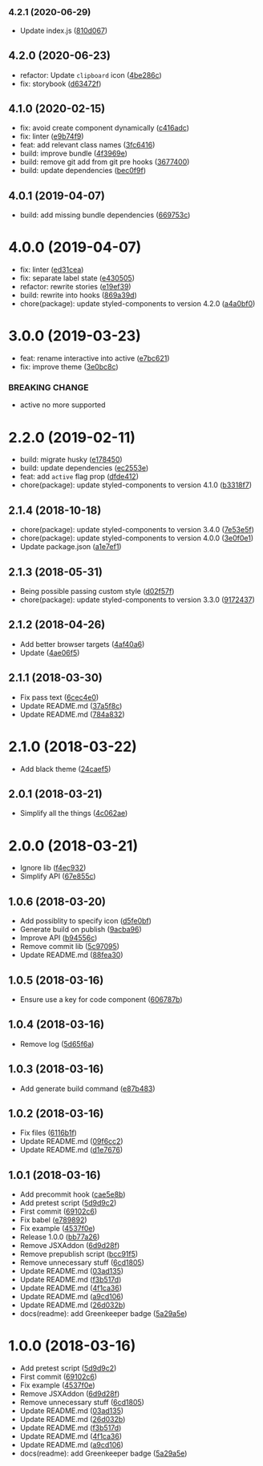 ## <small>4.2.1 (2020-06-29)</small>

* Update index.js ([810d067](https://github.com/Kikobeats/react-codecopy/commit/810d067))



## 4.2.0 (2020-06-23)

* refactor: Update `clipboard` icon ([4be286c](https://github.com/Kikobeats/react-codecopy/commit/4be286c))
* fix: storybook ([d63472f](https://github.com/Kikobeats/react-codecopy/commit/d63472f))



## 4.1.0 (2020-02-15)

* fix: avoid create component dynamically ([c416adc](https://github.com/Kikobeats/react-codecopy/commit/c416adc))
* fix: linter ([e9b74f9](https://github.com/Kikobeats/react-codecopy/commit/e9b74f9))
* feat: add relevant class names ([3fc6416](https://github.com/Kikobeats/react-codecopy/commit/3fc6416))
* build: improve bundle ([4f3969e](https://github.com/Kikobeats/react-codecopy/commit/4f3969e))
* build: remove git add from git pre hooks ([3677400](https://github.com/Kikobeats/react-codecopy/commit/3677400))
* build: update dependencies ([bec0f9f](https://github.com/Kikobeats/react-codecopy/commit/bec0f9f))



<a name="4.0.1"></a>
## 4.0.1 (2019-04-07)

* build: add missing bundle dependencies ([669753c](https://github.com/Kikobeats/react-codecopy/commit/669753c))



<a name="4.0.0"></a>
# 4.0.0 (2019-04-07)

* fix: linter ([ed31cea](https://github.com/Kikobeats/react-codecopy/commit/ed31cea))
* fix: separate label state ([e430505](https://github.com/Kikobeats/react-codecopy/commit/e430505))
* refactor: rewrite stories ([e19ef39](https://github.com/Kikobeats/react-codecopy/commit/e19ef39))
* build: rewrite into hooks ([869a39d](https://github.com/Kikobeats/react-codecopy/commit/869a39d))
* chore(package): update styled-components to version 4.2.0 ([a4a0bf0](https://github.com/Kikobeats/react-codecopy/commit/a4a0bf0))



<a name="3.0.0"></a>
# 3.0.0 (2019-03-23)

* feat: rename interactive into active ([e7bc621](https://github.com/Kikobeats/react-codecopy/commit/e7bc621))
* fix: improve theme ([3e0bc8c](https://github.com/Kikobeats/react-codecopy/commit/3e0bc8c))


### BREAKING CHANGE

* active no more supported


<a name="2.2.0"></a>
# 2.2.0 (2019-02-11)

* build: migrate husky ([e178450](https://github.com/Kikobeats/react-codecopy/commit/e178450))
* build: update dependencies ([ec2553e](https://github.com/Kikobeats/react-codecopy/commit/ec2553e))
* feat: add `active` flag prop ([dfde412](https://github.com/Kikobeats/react-codecopy/commit/dfde412))
* chore(package): update styled-components to version 4.1.0 ([b3318f7](https://github.com/Kikobeats/react-codecopy/commit/b3318f7))



<a name="2.1.4"></a>
## 2.1.4 (2018-10-18)

* chore(package): update styled-components to version 3.4.0 ([7e53e5f](https://github.com/Kikobeats/react-codecopy/commit/7e53e5f))
* chore(package): update styled-components to version 4.0.0 ([3e0f0e1](https://github.com/Kikobeats/react-codecopy/commit/3e0f0e1))
* Update package.json ([a1e7ef1](https://github.com/Kikobeats/react-codecopy/commit/a1e7ef1))



<a name="2.1.3"></a>
## 2.1.3 (2018-05-31)

* Being possible passing custom style ([d02f57f](https://github.com/Kikobeats/react-codecopy/commit/d02f57f))
* chore(package): update styled-components to version 3.3.0 ([9172437](https://github.com/Kikobeats/react-codecopy/commit/9172437))



<a name="2.1.2"></a>
## 2.1.2 (2018-04-26)

* Add better browser targets ([4af40a6](https://github.com/Kikobeats/react-codecopy/commit/4af40a6))
* Update ([4ae06f5](https://github.com/Kikobeats/react-codecopy/commit/4ae06f5))



<a name="2.1.1"></a>
## 2.1.1 (2018-03-30)

* Fix pass text ([6cec4e0](https://github.com/Kikobeats/react-codecopy/commit/6cec4e0))
* Update README.md ([37a5f8c](https://github.com/Kikobeats/react-codecopy/commit/37a5f8c))
* Update README.md ([784a832](https://github.com/Kikobeats/react-codecopy/commit/784a832))



<a name="2.1.0"></a>
# 2.1.0 (2018-03-22)

* Add black theme ([24caef5](https://github.com/Kikobeats/react-codecopy/commit/24caef5))



<a name="2.0.1"></a>
## 2.0.1 (2018-03-21)

* Simplify all the things ([4c062ae](https://github.com/Kikobeats/react-codecopy/commit/4c062ae))



<a name="2.0.0"></a>
# 2.0.0 (2018-03-21)

* Ignore lib ([f4ec932](https://github.com/Kikobeats/react-codecopy/commit/f4ec932))
* Simplify API ([67e855c](https://github.com/Kikobeats/react-codecopy/commit/67e855c))



<a name="1.0.6"></a>
## 1.0.6 (2018-03-20)

* Add possiblity to specify icon ([d5fe0bf](https://github.com/Kikobeats/react-codecopy/commit/d5fe0bf))
* Generate build on publish ([9acba96](https://github.com/Kikobeats/react-codecopy/commit/9acba96))
* Improve API ([b94556c](https://github.com/Kikobeats/react-codecopy/commit/b94556c))
* Remove commit lib ([5c97095](https://github.com/Kikobeats/react-codecopy/commit/5c97095))
* Update README.md ([88fea30](https://github.com/Kikobeats/react-codecopy/commit/88fea30))



<a name="1.0.5"></a>
## 1.0.5 (2018-03-16)

* Ensure use a key for code component ([606787b](https://github.com/Kikobeats/react-codecopy/commit/606787b))



<a name="1.0.4"></a>
## 1.0.4 (2018-03-16)

* Remove log ([5d65f6a](https://github.com/Kikobeats/react-codecopy/commit/5d65f6a))



<a name="1.0.3"></a>
## 1.0.3 (2018-03-16)

* Add generate build command ([e87b483](https://github.com/Kikobeats/react-codecopy/commit/e87b483))



<a name="1.0.2"></a>
## 1.0.2 (2018-03-16)

* Fix files ([6116b1f](https://github.com/Kikobeats/react-codecopy/commit/6116b1f))
* Update README.md ([09f6cc2](https://github.com/Kikobeats/react-codecopy/commit/09f6cc2))
* Update README.md ([d1e7676](https://github.com/Kikobeats/react-codecopy/commit/d1e7676))



<a name="1.0.1"></a>
## 1.0.1 (2018-03-16)

* Add precommit hook ([cae5e8b](https://github.com/Kikobeats/react-codecopy/commit/cae5e8b))
* Add pretest script ([5d9d9c2](https://github.com/Kikobeats/react-codecopy/commit/5d9d9c2))
* First commit ([69102c6](https://github.com/Kikobeats/react-codecopy/commit/69102c6))
* Fix babel ([e789892](https://github.com/Kikobeats/react-codecopy/commit/e789892))
* Fix example ([4537f0e](https://github.com/Kikobeats/react-codecopy/commit/4537f0e))
* Release 1.0.0 ([bb77a26](https://github.com/Kikobeats/react-codecopy/commit/bb77a26))
* Remove JSXAddon ([6d9d28f](https://github.com/Kikobeats/react-codecopy/commit/6d9d28f))
* Remove prepublish script ([bcc91f5](https://github.com/Kikobeats/react-codecopy/commit/bcc91f5))
* Remove unnecessary stuff ([6cd1805](https://github.com/Kikobeats/react-codecopy/commit/6cd1805))
* Update README.md ([03ad135](https://github.com/Kikobeats/react-codecopy/commit/03ad135))
* Update README.md ([f3b517d](https://github.com/Kikobeats/react-codecopy/commit/f3b517d))
* Update README.md ([4f1ca36](https://github.com/Kikobeats/react-codecopy/commit/4f1ca36))
* Update README.md ([a9cd106](https://github.com/Kikobeats/react-codecopy/commit/a9cd106))
* Update README.md ([26d032b](https://github.com/Kikobeats/react-codecopy/commit/26d032b))
* docs(readme): add Greenkeeper badge ([5a29a5e](https://github.com/Kikobeats/react-codecopy/commit/5a29a5e))



<a name="1.0.0"></a>
# 1.0.0 (2018-03-16)

* Add pretest script ([5d9d9c2](https://github.com/Kikobeats/react-codecopy/commit/5d9d9c2))
* First commit ([69102c6](https://github.com/Kikobeats/react-codecopy/commit/69102c6))
* Fix example ([4537f0e](https://github.com/Kikobeats/react-codecopy/commit/4537f0e))
* Remove JSXAddon ([6d9d28f](https://github.com/Kikobeats/react-codecopy/commit/6d9d28f))
* Remove unnecessary stuff ([6cd1805](https://github.com/Kikobeats/react-codecopy/commit/6cd1805))
* Update README.md ([03ad135](https://github.com/Kikobeats/react-codecopy/commit/03ad135))
* Update README.md ([26d032b](https://github.com/Kikobeats/react-codecopy/commit/26d032b))
* Update README.md ([f3b517d](https://github.com/Kikobeats/react-codecopy/commit/f3b517d))
* Update README.md ([4f1ca36](https://github.com/Kikobeats/react-codecopy/commit/4f1ca36))
* Update README.md ([a9cd106](https://github.com/Kikobeats/react-codecopy/commit/a9cd106))
* docs(readme): add Greenkeeper badge ([5a29a5e](https://github.com/Kikobeats/react-codecopy/commit/5a29a5e))



